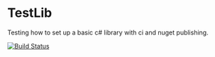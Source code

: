 # TestLib
Testing how to set up a basic c# library with ci and nuget publishing.

[![Build Status](https://dev.azure.com/LokenData/TestLib/_apis/build/status/loken.TestLib?branchName=master)](https://dev.azure.com/LokenData/TestLib/_build/latest?definitionId=1&branchName=master)
